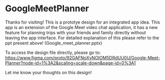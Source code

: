 # GoogleMeetPlanner
Thanks for visiting!
This is a prototye design for an integrated app idea. This app is an extension of the Google Meet video chat application, it has a new feature for planning trips with your friends and family directly without leaving the app interface.
For detailed explanation of this please refer to the ppt present above! (Google_meet_planner.pptx)

To access the design file directly, please go to: https://www.figma.com/proto/92GAFNoXyNOIOM5DRdUU0U/Google-Meet-Planner?node-id=1%3A2&scaling=scale-down&page-id=0%3A1

Let me know your thoughts on this design!
